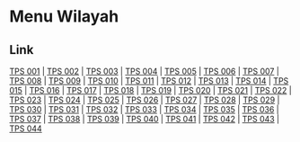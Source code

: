# Menu Wilayah

## Link

[TPS 001](https://github.com/gigit-pemilu/pemilu-2024-72-sulawesi-tengah/tree/main/pilpres/hitung-suara/sub/72-sulawesi-tengah/sub/10-sigi/sub/01-sigi-biromaru/sub/2009-kalukubula/sub/001-tps)
 | 
[TPS 002](https://github.com/gigit-pemilu/pemilu-2024-72-sulawesi-tengah/tree/main/pilpres/hitung-suara/sub/72-sulawesi-tengah/sub/10-sigi/sub/01-sigi-biromaru/sub/2009-kalukubula/sub/002-tps)
 | 
[TPS 003](https://github.com/gigit-pemilu/pemilu-2024-72-sulawesi-tengah/tree/main/pilpres/hitung-suara/sub/72-sulawesi-tengah/sub/10-sigi/sub/01-sigi-biromaru/sub/2009-kalukubula/sub/003-tps)
 | 
[TPS 004](https://github.com/gigit-pemilu/pemilu-2024-72-sulawesi-tengah/tree/main/pilpres/hitung-suara/sub/72-sulawesi-tengah/sub/10-sigi/sub/01-sigi-biromaru/sub/2009-kalukubula/sub/004-tps)
 | 
[TPS 005](https://github.com/gigit-pemilu/pemilu-2024-72-sulawesi-tengah/tree/main/pilpres/hitung-suara/sub/72-sulawesi-tengah/sub/10-sigi/sub/01-sigi-biromaru/sub/2009-kalukubula/sub/005-tps)
 | 
[TPS 006](https://github.com/gigit-pemilu/pemilu-2024-72-sulawesi-tengah/tree/main/pilpres/hitung-suara/sub/72-sulawesi-tengah/sub/10-sigi/sub/01-sigi-biromaru/sub/2009-kalukubula/sub/006-tps)
 | 
[TPS 007](https://github.com/gigit-pemilu/pemilu-2024-72-sulawesi-tengah/tree/main/pilpres/hitung-suara/sub/72-sulawesi-tengah/sub/10-sigi/sub/01-sigi-biromaru/sub/2009-kalukubula/sub/007-tps)
 | 
[TPS 008](https://github.com/gigit-pemilu/pemilu-2024-72-sulawesi-tengah/tree/main/pilpres/hitung-suara/sub/72-sulawesi-tengah/sub/10-sigi/sub/01-sigi-biromaru/sub/2009-kalukubula/sub/008-tps)
 | 
[TPS 009](https://github.com/gigit-pemilu/pemilu-2024-72-sulawesi-tengah/tree/main/pilpres/hitung-suara/sub/72-sulawesi-tengah/sub/10-sigi/sub/01-sigi-biromaru/sub/2009-kalukubula/sub/009-tps)
 | 
[TPS 010](https://github.com/gigit-pemilu/pemilu-2024-72-sulawesi-tengah/tree/main/pilpres/hitung-suara/sub/72-sulawesi-tengah/sub/10-sigi/sub/01-sigi-biromaru/sub/2009-kalukubula/sub/010-tps)
 | 
[TPS 011](https://github.com/gigit-pemilu/pemilu-2024-72-sulawesi-tengah/tree/main/pilpres/hitung-suara/sub/72-sulawesi-tengah/sub/10-sigi/sub/01-sigi-biromaru/sub/2009-kalukubula/sub/011-tps)
 | 
[TPS 012](https://github.com/gigit-pemilu/pemilu-2024-72-sulawesi-tengah/tree/main/pilpres/hitung-suara/sub/72-sulawesi-tengah/sub/10-sigi/sub/01-sigi-biromaru/sub/2009-kalukubula/sub/012-tps)
 | 
[TPS 013](https://github.com/gigit-pemilu/pemilu-2024-72-sulawesi-tengah/tree/main/pilpres/hitung-suara/sub/72-sulawesi-tengah/sub/10-sigi/sub/01-sigi-biromaru/sub/2009-kalukubula/sub/013-tps)
 | 
[TPS 014](https://github.com/gigit-pemilu/pemilu-2024-72-sulawesi-tengah/tree/main/pilpres/hitung-suara/sub/72-sulawesi-tengah/sub/10-sigi/sub/01-sigi-biromaru/sub/2009-kalukubula/sub/014-tps)
 | 
[TPS 015](https://github.com/gigit-pemilu/pemilu-2024-72-sulawesi-tengah/tree/main/pilpres/hitung-suara/sub/72-sulawesi-tengah/sub/10-sigi/sub/01-sigi-biromaru/sub/2009-kalukubula/sub/015-tps)
 | 
[TPS 016](https://github.com/gigit-pemilu/pemilu-2024-72-sulawesi-tengah/tree/main/pilpres/hitung-suara/sub/72-sulawesi-tengah/sub/10-sigi/sub/01-sigi-biromaru/sub/2009-kalukubula/sub/016-tps)
 | 
[TPS 017](https://github.com/gigit-pemilu/pemilu-2024-72-sulawesi-tengah/tree/main/pilpres/hitung-suara/sub/72-sulawesi-tengah/sub/10-sigi/sub/01-sigi-biromaru/sub/2009-kalukubula/sub/017-tps)
 | 
[TPS 018](https://github.com/gigit-pemilu/pemilu-2024-72-sulawesi-tengah/tree/main/pilpres/hitung-suara/sub/72-sulawesi-tengah/sub/10-sigi/sub/01-sigi-biromaru/sub/2009-kalukubula/sub/018-tps)
 | 
[TPS 019](https://github.com/gigit-pemilu/pemilu-2024-72-sulawesi-tengah/tree/main/pilpres/hitung-suara/sub/72-sulawesi-tengah/sub/10-sigi/sub/01-sigi-biromaru/sub/2009-kalukubula/sub/019-tps)
 | 
[TPS 020](https://github.com/gigit-pemilu/pemilu-2024-72-sulawesi-tengah/tree/main/pilpres/hitung-suara/sub/72-sulawesi-tengah/sub/10-sigi/sub/01-sigi-biromaru/sub/2009-kalukubula/sub/020-tps)
 | 
[TPS 021](https://github.com/gigit-pemilu/pemilu-2024-72-sulawesi-tengah/tree/main/pilpres/hitung-suara/sub/72-sulawesi-tengah/sub/10-sigi/sub/01-sigi-biromaru/sub/2009-kalukubula/sub/021-tps)
 | 
[TPS 022](https://github.com/gigit-pemilu/pemilu-2024-72-sulawesi-tengah/tree/main/pilpres/hitung-suara/sub/72-sulawesi-tengah/sub/10-sigi/sub/01-sigi-biromaru/sub/2009-kalukubula/sub/022-tps)
 | 
[TPS 023](https://github.com/gigit-pemilu/pemilu-2024-72-sulawesi-tengah/tree/main/pilpres/hitung-suara/sub/72-sulawesi-tengah/sub/10-sigi/sub/01-sigi-biromaru/sub/2009-kalukubula/sub/023-tps)
 | 
[TPS 024](https://github.com/gigit-pemilu/pemilu-2024-72-sulawesi-tengah/tree/main/pilpres/hitung-suara/sub/72-sulawesi-tengah/sub/10-sigi/sub/01-sigi-biromaru/sub/2009-kalukubula/sub/024-tps)
 | 
[TPS 025](https://github.com/gigit-pemilu/pemilu-2024-72-sulawesi-tengah/tree/main/pilpres/hitung-suara/sub/72-sulawesi-tengah/sub/10-sigi/sub/01-sigi-biromaru/sub/2009-kalukubula/sub/025-tps)
 | 
[TPS 026](https://github.com/gigit-pemilu/pemilu-2024-72-sulawesi-tengah/tree/main/pilpres/hitung-suara/sub/72-sulawesi-tengah/sub/10-sigi/sub/01-sigi-biromaru/sub/2009-kalukubula/sub/026-tps)
 | 
[TPS 027](https://github.com/gigit-pemilu/pemilu-2024-72-sulawesi-tengah/tree/main/pilpres/hitung-suara/sub/72-sulawesi-tengah/sub/10-sigi/sub/01-sigi-biromaru/sub/2009-kalukubula/sub/027-tps)
 | 
[TPS 028](https://github.com/gigit-pemilu/pemilu-2024-72-sulawesi-tengah/tree/main/pilpres/hitung-suara/sub/72-sulawesi-tengah/sub/10-sigi/sub/01-sigi-biromaru/sub/2009-kalukubula/sub/028-tps)
 | 
[TPS 029](https://github.com/gigit-pemilu/pemilu-2024-72-sulawesi-tengah/tree/main/pilpres/hitung-suara/sub/72-sulawesi-tengah/sub/10-sigi/sub/01-sigi-biromaru/sub/2009-kalukubula/sub/029-tps)
 | 
[TPS 030](https://github.com/gigit-pemilu/pemilu-2024-72-sulawesi-tengah/tree/main/pilpres/hitung-suara/sub/72-sulawesi-tengah/sub/10-sigi/sub/01-sigi-biromaru/sub/2009-kalukubula/sub/030-tps)
 | 
[TPS 031](https://github.com/gigit-pemilu/pemilu-2024-72-sulawesi-tengah/tree/main/pilpres/hitung-suara/sub/72-sulawesi-tengah/sub/10-sigi/sub/01-sigi-biromaru/sub/2009-kalukubula/sub/031-tps)
 | 
[TPS 032](https://github.com/gigit-pemilu/pemilu-2024-72-sulawesi-tengah/tree/main/pilpres/hitung-suara/sub/72-sulawesi-tengah/sub/10-sigi/sub/01-sigi-biromaru/sub/2009-kalukubula/sub/032-tps)
 | 
[TPS 033](https://github.com/gigit-pemilu/pemilu-2024-72-sulawesi-tengah/tree/main/pilpres/hitung-suara/sub/72-sulawesi-tengah/sub/10-sigi/sub/01-sigi-biromaru/sub/2009-kalukubula/sub/033-tps)
 | 
[TPS 034](https://github.com/gigit-pemilu/pemilu-2024-72-sulawesi-tengah/tree/main/pilpres/hitung-suara/sub/72-sulawesi-tengah/sub/10-sigi/sub/01-sigi-biromaru/sub/2009-kalukubula/sub/034-tps)
 | 
[TPS 035](https://github.com/gigit-pemilu/pemilu-2024-72-sulawesi-tengah/tree/main/pilpres/hitung-suara/sub/72-sulawesi-tengah/sub/10-sigi/sub/01-sigi-biromaru/sub/2009-kalukubula/sub/035-tps)
 | 
[TPS 036](https://github.com/gigit-pemilu/pemilu-2024-72-sulawesi-tengah/tree/main/pilpres/hitung-suara/sub/72-sulawesi-tengah/sub/10-sigi/sub/01-sigi-biromaru/sub/2009-kalukubula/sub/036-tps)
 | 
[TPS 037](https://github.com/gigit-pemilu/pemilu-2024-72-sulawesi-tengah/tree/main/pilpres/hitung-suara/sub/72-sulawesi-tengah/sub/10-sigi/sub/01-sigi-biromaru/sub/2009-kalukubula/sub/037-tps)
 | 
[TPS 038](https://github.com/gigit-pemilu/pemilu-2024-72-sulawesi-tengah/tree/main/pilpres/hitung-suara/sub/72-sulawesi-tengah/sub/10-sigi/sub/01-sigi-biromaru/sub/2009-kalukubula/sub/038-tps)
 | 
[TPS 039](https://github.com/gigit-pemilu/pemilu-2024-72-sulawesi-tengah/tree/main/pilpres/hitung-suara/sub/72-sulawesi-tengah/sub/10-sigi/sub/01-sigi-biromaru/sub/2009-kalukubula/sub/039-tps)
 | 
[TPS 040](https://github.com/gigit-pemilu/pemilu-2024-72-sulawesi-tengah/tree/main/pilpres/hitung-suara/sub/72-sulawesi-tengah/sub/10-sigi/sub/01-sigi-biromaru/sub/2009-kalukubula/sub/040-tps)
 | 
[TPS 041](https://github.com/gigit-pemilu/pemilu-2024-72-sulawesi-tengah/tree/main/pilpres/hitung-suara/sub/72-sulawesi-tengah/sub/10-sigi/sub/01-sigi-biromaru/sub/2009-kalukubula/sub/041-tps)
 | 
[TPS 042](https://github.com/gigit-pemilu/pemilu-2024-72-sulawesi-tengah/tree/main/pilpres/hitung-suara/sub/72-sulawesi-tengah/sub/10-sigi/sub/01-sigi-biromaru/sub/2009-kalukubula/sub/042-tps)
 | 
[TPS 043](https://github.com/gigit-pemilu/pemilu-2024-72-sulawesi-tengah/tree/main/pilpres/hitung-suara/sub/72-sulawesi-tengah/sub/10-sigi/sub/01-sigi-biromaru/sub/2009-kalukubula/sub/043-tps)
 | 
[TPS 044](https://github.com/gigit-pemilu/pemilu-2024-72-sulawesi-tengah/tree/main/pilpres/hitung-suara/sub/72-sulawesi-tengah/sub/10-sigi/sub/01-sigi-biromaru/sub/2009-kalukubula/sub/044-tps)

